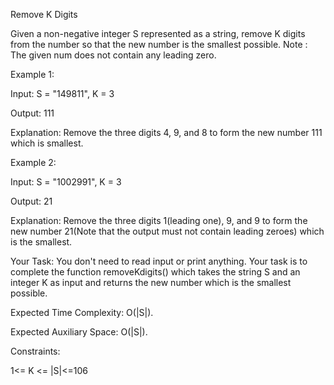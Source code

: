 Remove K Digits

Given a non-negative integer S represented as a string, remove K digits from the number so that the new number is the smallest possible.
Note : The given num does not contain any leading zero.

Example 1:

Input:
S = "149811", K = 3

Output: 
111

Explanation: 
Remove the three digits 
4, 9, and 8 to form the new number 111
which is smallest.


Example 2:

Input:
S = "1002991", K = 3

Output: 
21

Explanation: 
Remove the three digits 1(leading
one), 9, and 9 to form the new number 21(Note
that the output must not contain leading
zeroes) which is the smallest.


Your Task:
You don't need to read input or print anything. Your task is to complete the function removeKdigits() which takes the string S and an integer K as input and returns the new number which is the smallest possible.

Expected Time Complexity: O(|S|).

Expected Auxiliary Space: O(|S|).

Constraints:

1<= K <= |S|<=106